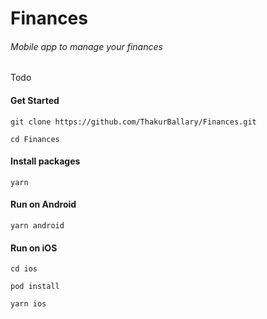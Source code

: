 # Finances

###### Mobile app to manage your finances
Todo

#### Get Started

```
git clone https://github.com/ThakurBallary/Finances.git 

cd Finances
```


#### Install packages

```
yarn
```


#### Run on Android

```
yarn android
```


#### Run on iOS

```
cd ios 

pod install 

yarn ios
```

